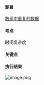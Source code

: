 #### 题目

[数组中重复的数据](https://leetcode-cn.com/problems/find-all-duplicates-in-an-array/)

#### 考点

时间复杂度

#### 关键点



#### 执行结果

![image.png](https://pic.leetcode-cn.com/1651992826-WHegVO-image.png)
